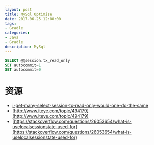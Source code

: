 ```yaml
---
layout: post
title: MySql Optimise
date: 2017-06-25 12:00:00
tags:
- Gradle
categories: 
- Java
- Gradle
description: MySql
---
```





```sql
SELECT @@session.tx_read_only
SET autocommit=1
SET autocommit=0
```



# 资源
* [i-get-many-select-session-tx-read-only-would-one-do-the-same](https://stackoverflow.com/questions/32394729/i-get-many-select-session-tx-read-only-would-one-do-the-same/44043246#44043246)
* [http://www.iteye.com/topic/494179](http://www.iteye.com/topic/494179)
* [https://stackoverflow.com/questions/26053654/what-is-uselocalsessionstate-used-for](https://stackoverflow.com/questions/26053654/what-is-uselocalsessionstate-used-for)
